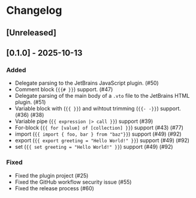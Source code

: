 # Changelog

## [Unreleased]

## [0.1.0] - 2025-10-13
### Added

- Delegate parsing to the JetBrains JavaScript plugin. (#50)
- Comment block (`{{# }}`) support. (#47)
- Delegate parsing of the main body of a `.vto` file to the JetBrains HTML plugin. (#51)
- Variable block with (`{{ }}`) and wihtout trimming (`{{- -}}`) support. (#36) (#38)
- Variable pipe (`{{ expression |> call }}`) support (#39)
- For-block (`{{ for [value] of [collection] }}`) support (#43) (#77)
- import (`{{ import { foo, bar } from "baz"}}`) support (#49) (#92)
- export (`{{ export greeting = "Hello World!" }}`) support (#49) (#92)
- set (`{{ set greeting = "Hello World!" }}`) support (#49) (#92)

### Fixed

- Fixed the plugin project (#25)
- Fixed the GitHub workflow security issue (#55)
- Fixed the release process (#60)

